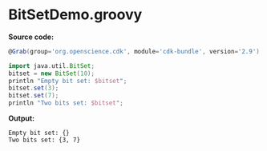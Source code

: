 # BitSetDemo.groovy
**Source code:**
```groovy
@Grab(group='org.openscience.cdk', module='cdk-bundle', version='2.9')

import java.util.BitSet;
bitset = new BitSet(10);
println "Empty bit set: $bitset";
bitset.set(3);
bitset.set(7);
println "Two bits set: $bitset";
```
**Output:**
```plain
Empty bit set: {}
Two bits set: {3, 7}
```
